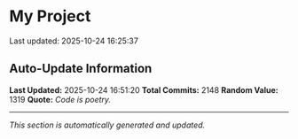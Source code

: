 # My Project


Last updated: 2025-10-24 16:25:37











































































































































































































































































































































































































































































































































































































































































































































































































































































































































































































































































































































































































































































































































































































































































































































































































































































































































































































































































































































































































































































































































































































































































































































































































































































































































































































































## Auto-Update Information

**Last Updated:** 2025-10-24 16:51:20
**Total Commits:** 2148
**Random Value:** 1319
**Quote:** _Code is poetry._

---
_This section is automatically generated and updated._